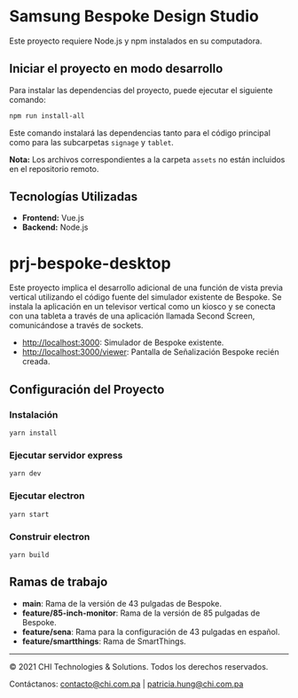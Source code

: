 # Samsung Bespoke Design Studio

Este proyecto requiere Node.js y npm instalados en su computadora.

## Iniciar el proyecto en modo desarrollo

Para instalar las dependencias del proyecto, puede ejecutar el siguiente comando:

```bash
npm run install-all
```

Este comando instalará las dependencias tanto para el código principal como para las subcarpetas `signage` y `tablet`.

**Nota:** Los archivos correspondientes a la carpeta `assets` no están incluidos en el repositorio remoto.

## Tecnologías Utilizadas

- **Frontend:** Vue.js
- **Backend:** Node.js

# prj-bespoke-desktop

Este proyecto implica el desarrollo adicional de una función de vista previa vertical utilizando el código fuente del simulador existente de Bespoke. Se instala la aplicación en un televisor vertical como un kiosco y se conecta con una tableta a través de una aplicación llamada Second Screen, comunicándose a través de sockets.

- [http://localhost:3000](http://localhost:3000): Simulador de Bespoke existente.
- [http://localhost:3000/viewer](http://localhost:3000/viewer): Pantalla de Señalización Bespoke recién creada.

## Configuración del Proyecto

### Instalación
```
yarn install
```
### Ejecutar servidor express
```
yarn dev
```
### Ejecutar electron
```
yarn start
```
### Construir electron
```
yarn build
```
## Ramas de trabajo

- **main**: Rama de la versión de 43 pulgadas de Bespoke.
- **feature/85-inch-monitor**: Rama de la versión de 85 pulgadas de Bespoke.
- **feature/sena**: Rama para la configuración de 43 pulgadas en español.
- **feature/smartthings**: Rama de SmartThings.

---

© 2021 CHI Technologies & Solutions. Todos los derechos reservados.

Contáctanos: [contacto@chi.com.pa](mailto:contacto@chi.com.pa) | [patricia.hung@chi.com.pa](mailto:patricia.hung@chi.com.pa)
